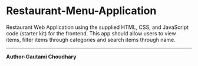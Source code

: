 # Restaurant-Menu-Application
Restaurant Web Application using the supplied HTML, CSS, and JavaScript code (starter kit) for the frontend. This app should allow users to view items, filter items through categories and search items through name.
<hr>
<b>Author-Gautami Choudhary</b>
